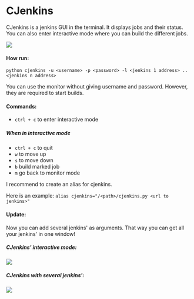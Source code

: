 CJenkins
=======
CJenkins is a jenkins GUI in the terminal. It displays jobs and their status. You can also enter interactive mode where you can build the different jobs.

![](https://raw.github.com/mariushe/cjenkins/master/cjenkins.png)

#### How run:
`python cjenkins -u <username> -p <password> -l <jenkins 1 address> .. <jenkins n address>`

You can use the monitor without giving username and password. However, they are required to start builds.

#### Commands:
* `ctrl + c` to enter interactive mode

##### When in interactive mode
* `ctrl + c` to quit
* `w` to move up
* `s` to move down
* `b` build marked job
* `m` go back to monitor mode

I recommend to create an alias for cjenkins.

Here is an example:
`alias cjenkins="/<path>/cjenkins.py <url to jenkins>"`

#### Update:
Now you can add several jenkins' as arguments. That way you can get all your jenkins' in one window!

##### CJenkins' interactive mode:
![](https://raw.github.com/mariushe/cjenkins/master/interactivemode.png)

##### CJenkins with several jenkins':
![](https://raw.github.com/mariushe/cjenkins/master/cjenkinsWithSeveralJenkins.png)
